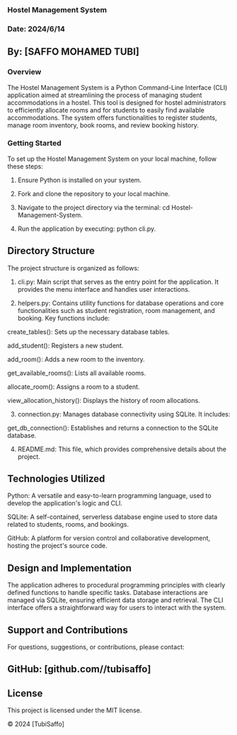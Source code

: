 ### Hostel Management System

### Date: 2024/6/14

## By: [SAFFO MOHAMED TUBI]

### Overview

The Hostel Management System is a Python Command-Line Interface (CLI) application aimed at streamlining the process of managing student accommodations in a hostel. This tool is designed for hostel administrators to efficiently allocate rooms and for students to easily find available accommodations. The system offers functionalities to register students, manage room inventory, book rooms, and review booking history.

### Getting Started

To set up the Hostel Management System on your local machine, follow these steps:

1. Ensure Python is installed on your system.

2. Fork and clone the repository to your local machine.

3. Navigate to the project directory via the terminal: cd Hostel-Management-System.

4. Run the application by executing: python cli.py.

## Directory Structure

The project structure is organized as follows:

1. cli.py: Main script that serves as the entry point for the application. It provides the menu interface and handles user interactions.

2. helpers.py: Contains utility functions for database operations and core functionalities such as student registration, room management, and booking. Key functions include:

create_tables(): Sets up the necessary database tables.

add_student(): Registers a new student.

add_room(): Adds a new room to the inventory.

get_available_rooms(): Lists all available rooms.

allocate_room(): Assigns a room to a student.

view_allocation_history(): Displays the history of room allocations.

3. connection.py: Manages database connectivity using SQLite. It includes:

get_db_connection(): Establishes and returns a connection to the SQLite database.

4. README.md: This file, which provides comprehensive details about the project.

## Technologies Utilized

Python: A versatile and easy-to-learn programming language, used to develop the application's logic and CLI.

SQLite: A self-contained, serverless database engine used to store data related to students, rooms, and bookings.

GitHub: A platform for version control and collaborative development, hosting the project's source code.

## Design and Implementation

The application adheres to procedural programming principles with clearly defined functions to handle specific tasks. Database interactions are managed via SQLite, ensuring efficient data storage and retrieval. The CLI interface offers a straightforward way for users to interact with the system.

## Support and Contributions

For questions, suggestions, or contributions, please contact:

## GitHub: [github.com//tubisaffo]

## License

This project is licensed under the MIT license.

© 2024 [TubiSaffo]
